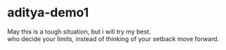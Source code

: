 # aditya-demo1
May this is a tough situation, but i will try my best.
<br>
who decide your limits, instead of thinking of your setback move forward.

